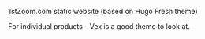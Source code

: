1stZoom.com static website (based on Hugo Fresh theme)

For individual products - Vex is a good theme to look at.
